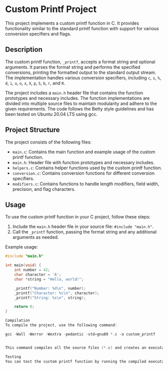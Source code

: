 # Custom Printf Project

This project implements a custom printf function in C. It provides functionality similar to the standard printf function with support for various conversion specifiers and flags.

## Description

The custom printf function, `_printf`, accepts a format string and optional arguments. It parses the format string and performs the specified conversions, printing the formatted output to the standard output stream. The implementation handles various conversion specifiers, including `c`, `s`, `%`, `d`, `i`, `u`, `o`, `x`, `X`, `p`, `S`, `b`, `r`, and `R`.

The project includes a `main.h` header file that contains the function prototypes and necessary includes. The function implementations are divided into multiple source files to maintain modularity and adhere to the given requirements. The code follows the Betty style guidelines and has been tested on Ubuntu 20.04 LTS using gcc.

## Project Structure

The project consists of the following files:

- `main.c`: Contains the main function and example usage of the custom printf function.
- `main.h`: Header file with function prototypes and necessary includes.
- `helpers.c`: Contains helper functions used by the custom printf function.
- `conversion.c`: Contains conversion functions for different conversion specifiers.
- `modifiers.c`: Contains functions to handle length modifiers, field width, precision, and flag characters.

## Usage

To use the custom printf function in your C project, follow these steps:

1. Include the `main.h` header file in your source file: `#include "main.h"`.
2. Call the `_printf` function, passing the format string and any additional arguments as needed.

Example usage:

```c
#include "main.h"

int main(void) {
    int number = 42;
    char character = 'A';
    char *string = "Hello, world!";

    _printf("Number: %d\n", number);
    _printf("Character: %c\n", character);
    _printf("String: %s\n", string);

    return 0;
}

Compilation
To compile the project, use the following command:

gcc -Wall -Werror -Wextra -pedantic -std=gnu89 *.c -o custom_printf


This command compiles all the source files (*.c) and creates an executable named custom_printf.

Testing
You can test the custom printf function by running the compiled executable. The main.c file provides an example usage of the custom printf function. You can modify and extend it as needed for further testing.


